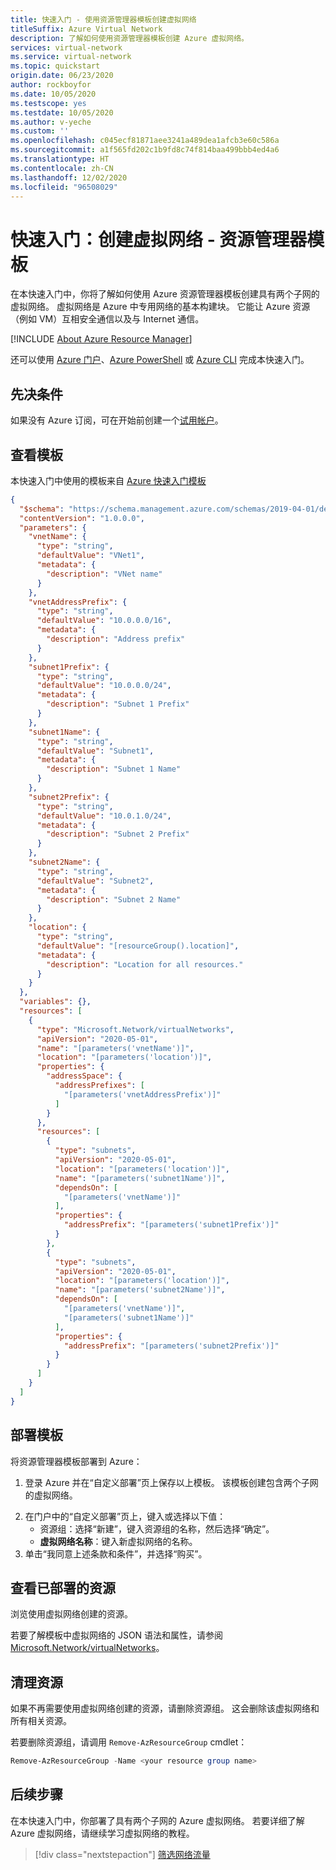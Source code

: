 ```yaml
---
title: 快速入门 - 使用资源管理器模板创建虚拟网络
titleSuffix: Azure Virtual Network
description: 了解如何使用资源管理器模板创建 Azure 虚拟网络。
services: virtual-network
ms.service: virtual-network
ms.topic: quickstart
origin.date: 06/23/2020
author: rockboyfor
ms.date: 10/05/2020
ms.testscope: yes
ms.testdate: 10/05/2020
ms.author: v-yeche
ms.custom: ''
ms.openlocfilehash: c045ecf81871aee3241a489dea1afcb3e60c586a
ms.sourcegitcommit: a1f565fd202c1b9fd8c74f814baa499bbb4ed4a6
ms.translationtype: HT
ms.contentlocale: zh-CN
ms.lasthandoff: 12/02/2020
ms.locfileid: "96508029"
---
```

<!--Verified Successfully-->
# <a name="quickstart-create-a-virtual-network---resource-manager-template"></a>快速入门：创建虚拟网络 - 资源管理器模板

在本快速入门中，你将了解如何使用 Azure 资源管理器模板创建具有两个子网的虚拟网络。 虚拟网络是 Azure 中专用网络的基本构建块。 它能让 Azure 资源（例如 VM）互相安全通信以及与 Internet 通信。

[!INCLUDE [About Azure Resource Manager](../../includes/resource-manager-quickstart-introduction.md)]

还可以使用 [Azure 门户](quick-create-portal.md)、[Azure PowerShell](quick-create-powershell.md) 或 [Azure CLI](quick-create-cli.md) 完成本快速入门。

## <a name="prerequisites"></a>先决条件

如果没有 Azure 订阅，可在开始前创建一个[试用帐户](https://www.microsoft.com/china/azure/index.html?fromtype=cn)。

## <a name="review-the-template"></a>查看模板

本快速入门中使用的模板来自 [Azure 快速入门模板](https://github.com/Azure/azure-quickstart-templates/blob/master/101-vnet-two-subnets/azuredeploy.json)

```json
{
  "$schema": "https://schema.management.azure.com/schemas/2019-04-01/deploymentTemplate.json#",
  "contentVersion": "1.0.0.0",
  "parameters": {
    "vnetName": {
      "type": "string",
      "defaultValue": "VNet1",
      "metadata": {
        "description": "VNet name"
      }
    },
    "vnetAddressPrefix": {
      "type": "string",
      "defaultValue": "10.0.0.0/16",
      "metadata": {
        "description": "Address prefix"
      }
    },
    "subnet1Prefix": {
      "type": "string",
      "defaultValue": "10.0.0.0/24",
      "metadata": {
        "description": "Subnet 1 Prefix"
      }
    },
    "subnet1Name": {
      "type": "string",
      "defaultValue": "Subnet1",
      "metadata": {
        "description": "Subnet 1 Name"
      }
    },
    "subnet2Prefix": {
      "type": "string",
      "defaultValue": "10.0.1.0/24",
      "metadata": {
        "description": "Subnet 2 Prefix"
      }
    },
    "subnet2Name": {
      "type": "string",
      "defaultValue": "Subnet2",
      "metadata": {
        "description": "Subnet 2 Name"
      }
    },
    "location": {
      "type": "string",
      "defaultValue": "[resourceGroup().location]",
      "metadata": {
        "description": "Location for all resources."
      }
    }
  },
  "variables": {},
  "resources": [
    {
      "type": "Microsoft.Network/virtualNetworks",
      "apiVersion": "2020-05-01",
      "name": "[parameters('vnetName')]",
      "location": "[parameters('location')]",
      "properties": {
        "addressSpace": {
          "addressPrefixes": [
            "[parameters('vnetAddressPrefix')]"
          ]
        }
      },
      "resources": [
        {
          "type": "subnets",
          "apiVersion": "2020-05-01",
          "location": "[parameters('location')]",
          "name": "[parameters('subnet1Name')]",
          "dependsOn": [
            "[parameters('vnetName')]"
          ],
          "properties": {
            "addressPrefix": "[parameters('subnet1Prefix')]"
          }
        },
        {
          "type": "subnets",
          "apiVersion": "2020-05-01",
          "location": "[parameters('location')]",
          "name": "[parameters('subnet2Name')]",
          "dependsOn": [
            "[parameters('vnetName')]",
            "[parameters('subnet1Name')]"
          ],
          "properties": {
            "addressPrefix": "[parameters('subnet2Prefix')]"
          }
        }
      ]
    }
  ]  
}
```

<!--MOONCAKE CUSTOMIZATION ON THE END BRACKET-->

<!--Not Available on - [**Microsoft.Network/virtualNetworks**](https://docs.microsoft.com/azure/templates/microsoft.network/virtualnetworks)-->
<!--Not Available on - [**Microsoft.Network/virtualNetworks/subnets**](https://docs.microsoft.com/azure/templates/microsoft.network/virtualnetworks/subnets)-->

## <a name="deploy-the-template"></a>部署模板

将资源管理器模板部署到 Azure：

<!--MOONCAKE CUSTOMIZATION-->

1. 登录 Azure 并在“自定义部署”页上保存以上模板。 该模板创建包含两个子网的虚拟网络。

<!--Not Available on [:::image type="content" source="../media/template-deployments/deploy-to-azure.svg" alt-text="Deploy to Azure":::](https://portal.azure.cn/#create/Microsoft.Template/uri/https%3A%2F%2Fraw.githubusercontent.com%2FAzure%2Fazure-quickstart-templates%2Fmaster%2F101-virtual-network-2vms-create%2Fazuredeploy.json)-->
<!--404 Not Found on https://raw.githubusercontent.com/Azure/azure-quickstart-templates/master/101-virtual-network-2vms-create/azuredeploy.json-->

2. 在门户中的“自定义部署”页上，键入或选择以下值：
    - 资源组：选择“新建”，键入资源组的名称，然后选择“确定”。
    - **虚拟网络名称**：键入新虚拟网络的名称。
3. 单击“我同意上述条款和条件”，并选择“购买”。 

<!--MOONCAKE CUSTOMIZATION-->

## <a name="review-deployed-resources"></a>查看已部署的资源

浏览使用虚拟网络创建的资源。

若要了解模板中虚拟网络的 JSON 语法和属性，请参阅 [Microsoft.Network/virtualNetworks](https://docs.microsoft.com/azure/templates/microsoft.network/virtualnetworks)。

## <a name="clean-up-resources"></a>清理资源

如果不再需要使用虚拟网络创建的资源，请删除资源组。 这会删除该虚拟网络和所有相关资源。

若要删除资源组，请调用 `Remove-AzResourceGroup` cmdlet：

```powershell
Remove-AzResourceGroup -Name <your resource group name>
```

## <a name="next-steps"></a>后续步骤
在本快速入门中，你部署了具有两个子网的 Azure 虚拟网络。 若要详细了解 Azure 虚拟网络，请继续学习虚拟网络的教程。

> [!div class="nextstepaction"]
> [筛选网络流量](tutorial-filter-network-traffic.md)

<!-- Update_Description: new article about quick create template -->
<!--NEW.date: 10/05/2020-->